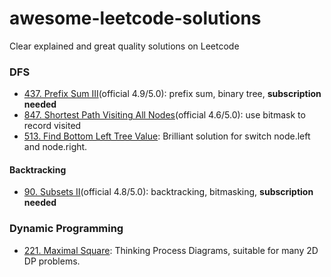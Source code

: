 # awesome-leetcode-solutions
Clear explained and great quality solutions on Leetcode

### DFS
- [437. Prefix Sum III](https://leetcode.com/problems/path-sum-iii/solutions/746489/path-sum-iii/)(official 4.9/5.0): prefix sum, binary tree, **subscription needed**
- [847. Shortest Path Visiting All Nodes](https://leetcode.com/problems/shortest-path-visiting-all-nodes/solutions/1745489/shortest-path-visiting-all-nodes/)(official 4.6/5.0): use bitmask to record visited
- [513. Find Bottom Left Tree Value](https://leetcode.com/problems/find-bottom-left-tree-value/solutions/98779/right-to-left-bfs-python-java/): Brilliant solution for switch node.left and node.right.

#### Backtracking
- [90. Subsets II](https://leetcode.com/problems/subsets-ii/solutions/1304408/subsets-ii/)(official 4.8/5.0): backtracking, bitmasking, **subscription needed**

### Dynamic Programming
- [221. Maximal Square](https://leetcode.com/problems/maximal-square/solutions/600149/python-thinking-process-diagrams-dp-approach/): Thinking Process Diagrams, suitable for many 2D DP problems.
